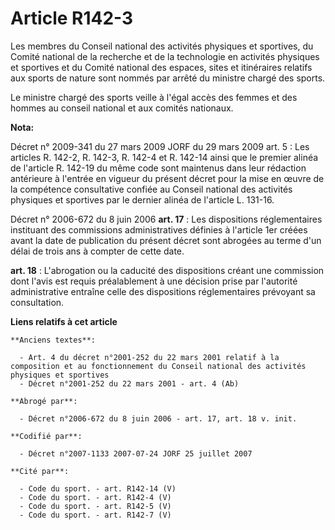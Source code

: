# Article R142-3

Les membres du Conseil national des activités physiques et sportives, du Comité national de la recherche et de la technologie
en activités physiques et sportives et du Comité national des espaces, sites et itinéraires relatifs aux sports de nature
sont nommés par arrêté du ministre chargé des sports.

Le ministre chargé des sports veille à l'égal accès des femmes et des hommes au conseil national et aux comités nationaux.

**Nota:**

Décret n° 2009-341 du 27 mars 2009 JORF du 29 mars 2009 art. 5 : Les articles R. 142-2, R. 142-3, R. 142-4 et R. 142-14 ainsi
que le premier alinéa de l'article R. 142-19 du même code sont maintenus dans leur rédaction antérieure à l'entrée en vigueur
du présent décret pour la mise en œuvre de la compétence consultative confiée au Conseil national des activités physiques et
sportives par le dernier alinéa de l'article L. 131-16.

Décret n° 2006-672 du 8 juin 2006 
  **art. 17** : Les dispositions réglementaires instituant des commissions administratives définies à l'article 1er créées
avant la date de publication du présent décret sont abrogées au terme d'un délai de trois ans à compter de cette date.

**art. 18** : L'abrogation ou la caducité des dispositions créant une commission dont l'avis est requis préalablement à une
décision prise par l'autorité administrative entraîne celle des dispositions réglementaires prévoyant sa consultation.

**Liens relatifs à cet article**

	**Anciens textes**:

	  - Art. 4 du décret n°2001-252 du 22 mars 2001 relatif à la composition et au fonctionnement du Conseil national des activités physiques et sportives
	  - Décret n°2001-252 du 22 mars 2001 - art. 4 (Ab)

	**Abrogé par**:

	  - Décret n°2006-672 du 8 juin 2006 - art. 17, art. 18 v. init.

	**Codifié par**:

	  - Décret n°2007-1133 2007-07-24 JORF 25 juillet 2007

	**Cité par**:

	  - Code du sport. - art. R142-14 (V)
	  - Code du sport. - art. R142-4 (V)
	  - Code du sport. - art. R142-5 (V)
	  - Code du sport. - art. R142-7 (V)
